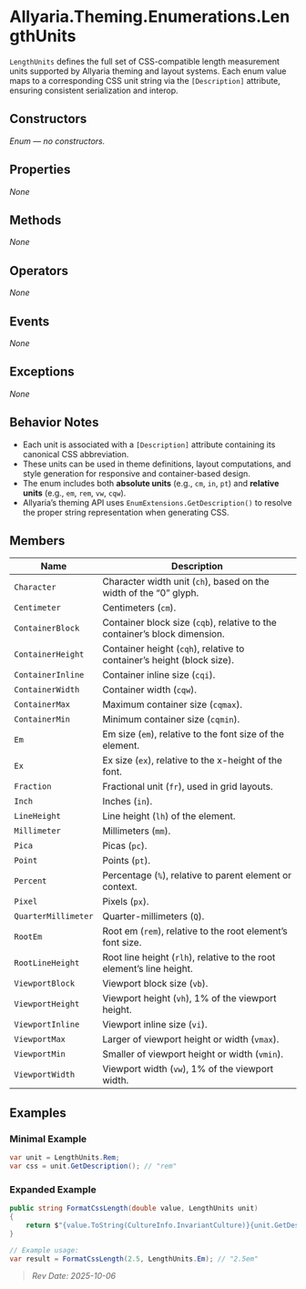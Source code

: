 ﻿# Allyaria.Theming.Enumerations.LengthUnits

`LengthUnits` defines the full set of CSS-compatible length measurement units supported by Allyaria theming and layout
systems.
Each enum value maps to a corresponding CSS unit string via the `[Description]` attribute, ensuring consistent
serialization and interop.

## Constructors

*Enum — no constructors.*

## Properties

*None*

## Methods

*None*

## Operators

*None*

## Events

*None*

## Exceptions

*None*

## Behavior Notes

* Each unit is associated with a `[Description]` attribute containing its canonical CSS abbreviation.
* These units can be used in theme definitions, layout computations, and style generation for responsive and
  container-based design.
* The enum includes both **absolute units** (e.g., `cm`, `in`, `pt`) and **relative units** (e.g., `em`, `rem`, `vw`,
  `cqw`).
* Allyaria’s theming API uses `EnumExtensions.GetDescription()` to resolve the proper string representation when
  generating CSS.

## Members

| Name                | Description                                                                |
|---------------------|----------------------------------------------------------------------------|
| `Character`         | Character width unit (`ch`), based on the width of the “0” glyph.          |
| `Centimeter`        | Centimeters (`cm`).                                                        |
| `ContainerBlock`    | Container block size (`cqb`), relative to the container’s block dimension. |
| `ContainerHeight`   | Container height (`cqh`), relative to container’s height (block size).     |
| `ContainerInline`   | Container inline size (`cqi`).                                             |
| `ContainerWidth`    | Container width (`cqw`).                                                   |
| `ContainerMax`      | Maximum container size (`cqmax`).                                          |
| `ContainerMin`      | Minimum container size (`cqmin`).                                          |
| `Em`                | Em size (`em`), relative to the font size of the element.                  |
| `Ex`                | Ex size (`ex`), relative to the x-height of the font.                      |
| `Fraction`          | Fractional unit (`fr`), used in grid layouts.                              |
| `Inch`              | Inches (`in`).                                                             |
| `LineHeight`        | Line height (`lh`) of the element.                                         |
| `Millimeter`        | Millimeters (`mm`).                                                        |
| `Pica`              | Picas (`pc`).                                                              |
| `Point`             | Points (`pt`).                                                             |
| `Percent`           | Percentage (`%`), relative to parent element or context.                   |
| `Pixel`             | Pixels (`px`).                                                             |
| `QuarterMillimeter` | Quarter-millimeters (`Q`).                                                 |
| `RootEm`            | Root em (`rem`), relative to the root element’s font size.                 |
| `RootLineHeight`    | Root line height (`rlh`), relative to the root element’s line height.      |
| `ViewportBlock`     | Viewport block size (`vb`).                                                |
| `ViewportHeight`    | Viewport height (`vh`), 1% of the viewport height.                         |
| `ViewportInline`    | Viewport inline size (`vi`).                                               |
| `ViewportMax`       | Larger of viewport height or width (`vmax`).                               |
| `ViewportMin`       | Smaller of viewport height or width (`vmin`).                              |
| `ViewportWidth`     | Viewport width (`vw`), 1% of the viewport width.                           |

## Examples

### Minimal Example

```csharp
var unit = LengthUnits.Rem;
var css = unit.GetDescription(); // "rem"
```

### Expanded Example

```csharp
public string FormatCssLength(double value, LengthUnits unit)
{
    return $"{value.ToString(CultureInfo.InvariantCulture)}{unit.GetDescription()}";
}

// Example usage:
var result = FormatCssLength(2.5, LengthUnits.Em); // "2.5em"
```

> *Rev Date: 2025-10-06*

